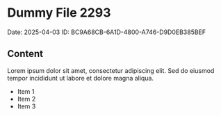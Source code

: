 # Dummy File 2293

Date: 2025-04-03
ID: BC9A68CB-6A1D-4800-A746-D9D0EB385BEF

## Content

Lorem ipsum dolor sit amet, consectetur adipiscing elit.
Sed do eiusmod tempor incididunt ut labore et dolore magna aliqua.

* Item 1
* Item 2
* Item 3
